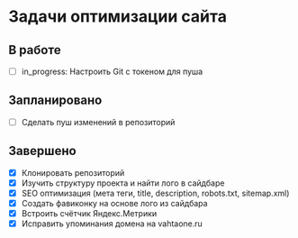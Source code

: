 # Задачи оптимизации сайта

## В работе
- [ ] in_progress: Настроить Git с токеном для пуша

## Запланировано
- [ ] Сделать пуш изменений в репозиторий

## Завершено
- [x] Клонировать репозиторий
- [x] Изучить структуру проекта и найти лого в сайдбаре
- [x] SEO оптимизация (мета теги, title, description, robots.txt, sitemap.xml)
- [x] Создать фавиконку на основе лого из сайдбара
- [x] Встроить счётчик Яндекс.Метрики
- [x] Исправить упоминания домена на vahtaone.ru
